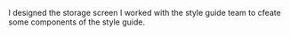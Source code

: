 I designed the storage screen
I worked with the style guide team to  cfeate some components of the style guide.
